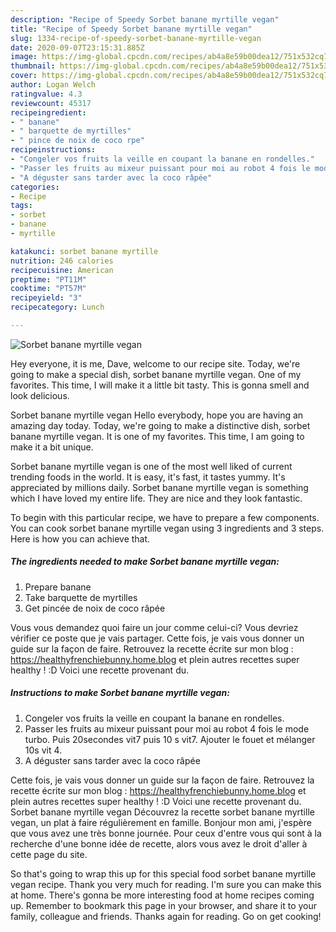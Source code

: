 ```yaml
---
description: "Recipe of Speedy Sorbet banane myrtille vegan"
title: "Recipe of Speedy Sorbet banane myrtille vegan"
slug: 1334-recipe-of-speedy-sorbet-banane-myrtille-vegan
date: 2020-09-07T23:15:31.885Z
image: https://img-global.cpcdn.com/recipes/ab4a8e59b00dea12/751x532cq70/sorbet-banane-myrtille-vegan-photo-principale-de-la-recette.jpg
thumbnail: https://img-global.cpcdn.com/recipes/ab4a8e59b00dea12/751x532cq70/sorbet-banane-myrtille-vegan-photo-principale-de-la-recette.jpg
cover: https://img-global.cpcdn.com/recipes/ab4a8e59b00dea12/751x532cq70/sorbet-banane-myrtille-vegan-photo-principale-de-la-recette.jpg
author: Logan Welch
ratingvalue: 4.3
reviewcount: 45317
recipeingredient:
- " banane"
- " barquette de myrtilles"
- " pince de noix de coco rpe"
recipeinstructions:
- "Congeler vos fruits la veille en coupant la banane en rondelles."
- "Passer les fruits au mixeur puissant pour moi au robot 4 fois le mode turbo. Puis 20secondes vit7 puis 10 s vit7. Ajouter le fouet et mélanger 10s vit 4."
- "A déguster sans tarder avec la coco râpée"
categories:
- Recipe
tags:
- sorbet
- banane
- myrtille

katakunci: sorbet banane myrtille 
nutrition: 246 calories
recipecuisine: American
preptime: "PT11M"
cooktime: "PT57M"
recipeyield: "3"
recipecategory: Lunch

---
```



![Sorbet banane myrtille vegan](https://img-global.cpcdn.com/recipes/ab4a8e59b00dea12/751x532cq70/sorbet-banane-myrtille-vegan-photo-principale-de-la-recette.jpg)

Hey everyone, it is me, Dave, welcome to our recipe site. Today, we're going to make a special dish, sorbet banane myrtille vegan. One of my favorites. This time, I will make it a little bit tasty. This is gonna smell and look delicious.

Sorbet banane myrtille vegan Hello everybody, hope you are having an amazing day today. Today, we&#39;re going to make a distinctive dish, sorbet banane myrtille vegan. It is one of my favorites. This time, I am going to make it a bit unique.

Sorbet banane myrtille vegan is one of the most well liked of current trending foods in the world. It is easy, it's fast, it tastes yummy. It's appreciated by millions daily. Sorbet banane myrtille vegan is something which I have loved my entire life. They are nice and they look fantastic.


To begin with this particular recipe, we have to prepare a few components. You can cook sorbet banane myrtille vegan using 3 ingredients and 3 steps. Here is how you can achieve that.

<!--inarticleads1-->

##### The ingredients needed to make Sorbet banane myrtille vegan:

1. Prepare  banane
1. Take  barquette de myrtilles
1. Get  pincée de noix de coco râpée


Vous vous demandez quoi faire un jour comme celui-ci? Vous devriez vérifier ce poste que je vais partager. Cette fois, je vais vous donner un guide sur la façon de faire. Retrouvez la recette écrite sur mon blog : https://healthyfrenchiebunny.home.blog et plein autres recettes super healthy ! :D Voici une recette provenant du. 

<!--inarticleads2-->

##### Instructions to make Sorbet banane myrtille vegan:

1. Congeler vos fruits la veille en coupant la banane en rondelles.
1. Passer les fruits au mixeur puissant pour moi au robot 4 fois le mode turbo. Puis 20secondes vit7 puis 10 s vit7. Ajouter le fouet et mélanger 10s vit 4.
1. A déguster sans tarder avec la coco râpée


Cette fois, je vais vous donner un guide sur la façon de faire. Retrouvez la recette écrite sur mon blog : https://healthyfrenchiebunny.home.blog et plein autres recettes super healthy ! :D Voici une recette provenant du. Sorbet banane myrtille vegan Découvrez la recette sorbet banane myrtille vegan, un plat à faire régulièrement en famille. Bonjour mon ami, j&#39;espère que vous avez une très bonne journée. Pour ceux d&#39;entre vous qui sont à la recherche d&#39;une bonne idée de recette, alors vous avez le droit d&#39;aller à cette page du site. 

So that's going to wrap this up for this special food sorbet banane myrtille vegan recipe. Thank you very much for reading. I'm sure you can make this at home. There's gonna be more interesting food at home recipes coming up. Remember to bookmark this page in your browser, and share it to your family, colleague and friends. Thanks again for reading. Go on get cooking!
